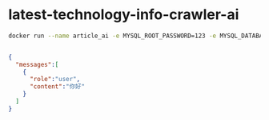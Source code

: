 # latest-technology-info-crawler-ai

```bash
docker run --name article_ai -e MYSQL_ROOT_PASSWORD=123 -e MYSQL_DATABASE=article_ai -e TZ=Asia/Shanghai -p 3306:3306 -d {your_container_name}
```

```json

{
  "messages":[
    {
      "role":"user",
      "content":"你好"
    }
  ]
}
```